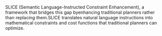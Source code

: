 SLICE (Semantic Language-Instructed Constraint Enhancement), a framework that bridges this gap byenhancing traditional planners rather than replacing them.SLICE translates natural language instructions into mathematical constraints and cost functions that traditional planners can optimize.
